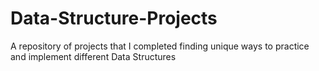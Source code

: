 # Data-Structure-Projects
A repository of projects that I completed finding unique ways to practice and implement different Data Structures
